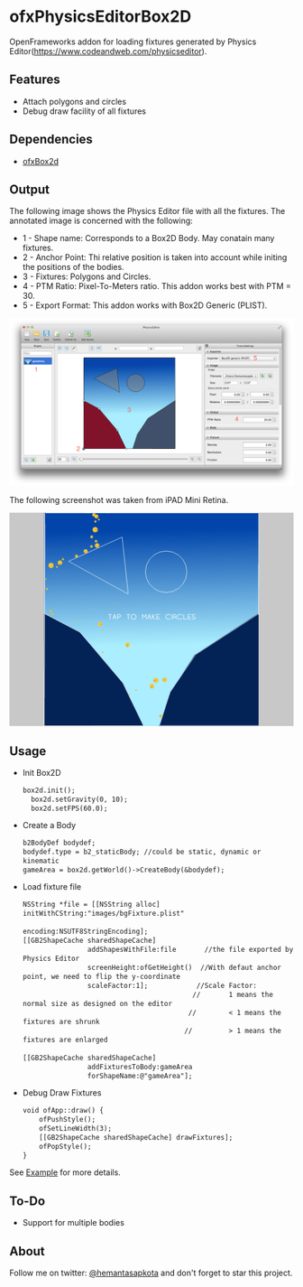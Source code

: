 ofxPhysicsEditorBox2D
=====================

OpenFrameworks addon for loading fixtures generated by Physics Editor(https://www.codeandweb.com/physicseditor).

Features
--------
* Attach polygons and circles
* Debug draw facility of all fixtures

Dependencies
------------
* [ofxBox2d](https://github.com/vanderlin/ofxBox2d)

Output
----------------------------------

The following image shows the Physics Editor file with all the fixtures. The annotated image is concerned with the following:

* 1 - Shape name: Corresponds to a Box2D Body. May conatain many fixtures.
* 2 - Anchor Point: Thi relative position is taken into account while initing the positions of the bodies.
* 3 - Fixtures: Polygons and Circles.
* 4 - PTM Ratio: Pixel-To-Meters ratio. This addon works best with PTM = 30.
* 5 - Export Format: This addon works with Box2D Generic (PLIST).

![Input](screenshots/peInput.png)

The following screenshot was taken from iPAD Mini Retina.

![Output](screenshots/peOutput.png)

Usage
-----
* Init Box2D
  ```
  box2d.init();
	box2d.setGravity(0, 10);
	box2d.setFPS(60.0);
  ```
* Create a Body
  ```
  b2BodyDef bodydef;
  bodydef.type = b2_staticBody; //could be static, dynamic or kinematic
  gameArea = box2d.getWorld()->CreateBody(&bodydef);
  ```
* Load fixture file
  ```
  NSString *file = [[NSString alloc] initWithCString:"images/bgFixture.plist"
                                              encoding:NSUTF8StringEncoding];
  [[GB2ShapeCache sharedShapeCache]
                  addShapesWithFile:file       //the file exported by Physics Editor
                  screenHeight:ofGetHeight()  //With defaut anchor point, we need to flip the y-coordinate  
                  scaleFactor:1];            //Scale Factor: 
                                            //       1 means the normal size as designed on the editor
                                           //        < 1 means the fixtures are shrunk
                                          //         > 1 means the fixtures are enlarged
                       
  [[GB2ShapeCache sharedShapeCache] 
                  addFixturesToBody:gameArea 
                  forShapeName:@"gameArea"];
  ```
* Debug Draw Fixtures
  ```
  void ofApp::draw() {
      ofPushStyle();
      ofSetLineWidth(3);
      [[GB2ShapeCache sharedShapeCache] drawFixtures];
      ofPopStyle();
  }
  ```

See [Example](examples/) for more details.

To-Do
-----
* Support for multiple bodies

About
-----
Follow me on twitter: [@hemantasapkota](https://twitter.com/laex_pearl) and don't forget to star this project.
